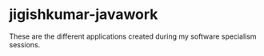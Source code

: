 # jigishkumar-javawork
These are the different applications created during my software specialism sessions.
